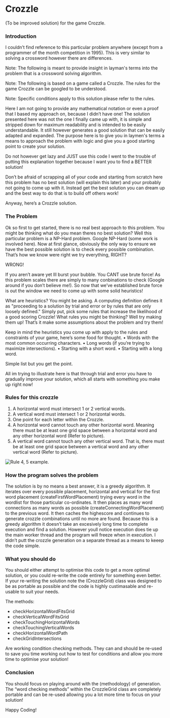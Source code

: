 # Crozzle
(To be improved solution) for the game Crozzle.

### Introduction
I couldn’t find reference to this particular problem anywhere (except from a programmer of the month competition in 1995). This is very similar to solving a crossword however there are differences.

Note: The following is meant to provide insight in layman's terms into the problem that is a crossword solving algorithm.

Note: The following is based on a game called a Crozzle. The rules for the game Crozzle can be googled to be understood.

Note: Specific conditions apply to this solution please refer to the rules.

Here I am not going to provide any mathematical notation or even a proof that I based my approach on, because I didn’t have one!
The solution presented here was not the one I finally came up with, it is simple and stripped down for maximum readability and is intended to be easily understandable. It still however generates a good solution that can be easily adapted and expanded. 
The purpose here is to give you in laymen's terms a means to approach the problem with logic and give you a good starting point to create your solution. 

Do not however get lazy and JUST use this code I went to the trouble of putting this explanation together because I want you to find a BETTER solution!

Don’t be afraid of scrapping all of your code and starting from scratch here this problem has no best solution (will explain this later) and your probably not going to come up with it. 
Instead get the best solution you can dream up and the best way to do that is to build off others work!

Anyway, here’s a Crozzle solution.



### The Problem
Ok so first to get started, there is no real best approach to this problem. You might be thinking what do you mean theres no best solution? Well this particular problem is a NP-Hard problem. Google NP-Hard (some work is involved here).
Now at first glance, obviously the only way to ensure we have the best possible solution is to check every possible combination. That’s how we know were right we try everything, RIGHT?

WRONG!

If you aren’t aware yet Ill burst your bubble. You CANT use brute force! 
As this problem scales there are simply to many conbinations to check (Google around if you don’t believe me!).
So now that we’ve established brute force is out the window we need to come up with some solid heuristics!

What are heuristics? You might be asking. A computing definition defines it as "proceeding to a solution by trial and error or by rules that are only loosely defined." 
Simply put, pick some rules that increase the likelihood of a good scoring Crozzle!
What rules you might be thinking? Well try making them up!
That’s it make some assumptions about the problem and try them!

Keep in mind the heuristics you come up with apply to the rules and constraints of your game, here’s some food for thought.
•	Words with the most common occurring characters.
•	Long words (if you’re trying to maximize intersections).
•	Starting with a short word.
•	Starting with a long word.

Simple list but you get the point.

All im trying to illustrate here is that through trial and error you have to gradually improve your solution, which all starts with something you make up right now!



### Rules for this crozzle
1. A horizontal word must intersect 1 or 2 vertical words.
2. A vertical word must intersect 1 or 2 horizontal words. 
3. One point for each letter within the Crozzle. 
4. A horizontal word cannot touch any other horizontal word. Meaning there must be at least one grid space between a horizontal word and any other horizontal word (Refer to picture).
5. A vertical word cannot touch any other vertical word. That is, there must be at least one grid space between a vertical word and any other vertical word (Refer to picture).  

![Rule 4, 5 example.](https://i.imgur.com/cTNCj5l.png)


### How the program solves the problem
The solution is by no means a best answer, it is a greedy algorithm.
It iterates over every possible placement, horizontal and vertical for the first word placement (createFirstWordPlacement) trying every word in the wordlist for those particular co-ordinates. It then places as many word connections as many words as possible (createConnectingWordPlacement) to the previous word. It then caches the highescore and continues to generate crozzle combinations until no more are found.
Because this is a greedy algorithm it doesn’t take an excesively long time to complete execution and find a solution. However youll notice execution does tie up the main worker thread and the program will freeze when in execution. I didn’t putt the crozzle generation on a separate thread as a means to keeep the code simple.



### What you should do
You should either attempt to optimise this code to get a more optimal solution, or you could re-write the code entirely for something even better. If your re-writing the solution note the (CrozzleGrid) class was designed to be as portable as possible and the code is highly custimasable and re-usable to suit your needs.

The methods:
- checkHorizontalWordFitsGrid
- checkVerticalWordFitsGrid
- checkTouchingHorizontalWords
- checkTouchingVerticalWords
- checkHorizontalWordPath
- checkGridIntersections

Are working condition checking methods.
They can and should be re-used to save you time working out how to test for conditions and allow you more time to optimise your solution!



### Conclusion
You should focus on playing around with the (methodology) of generation. The “word checking methods” within the CrozzleGrid class are completely portable and can be re-used allowing you a lot more time to focus on your solution!

Happy Coding!

